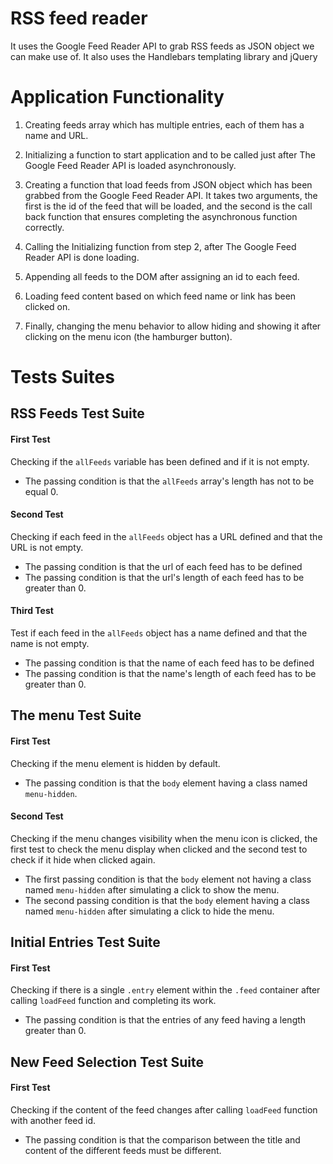 # RSS feed reader
It uses the Google Feed Reader API to grab RSS feeds as JSON object we can make use of. It also uses the Handlebars templating library and jQuery

# Application Functionality

1. Creating feeds array which has multiple entries, each of them has a name and URL.

2. Initializing a function to start application and to be called just after The Google Feed Reader API is loaded asynchronously.

3. Creating a function that load feeds from JSON object which has been grabbed from the Google Feed Reader API. It takes two arguments, the first is the id of the feed that will be loaded, and the second is the call back function that ensures completing the asynchronous function correctly.

4. Calling the Initializing function from step 2, after The Google Feed Reader API is done loading.

5. Appending all feeds to the DOM after assigning an id to each feed.

6. Loading feed content based on which feed name or link has been clicked on.

7. Finally, changing the menu behavior to allow hiding and showing it after clicking on the menu icon (the hamburger button).

# Tests Suites

## RSS Feeds Test Suite

#### First Test
Checking if the `allFeeds` variable has been defined and if it is not empty.

* The passing condition is that the `allFeeds` array's length has not to be equal 0.

#### Second Test
Checking if each feed in the `allFeeds` object has a URL defined and that the URL is not empty.

* The passing condition is that the url of each feed has to be defined
* The passing condition is that the url's length of each feed has to be greater than 0.

#### Third Test
Test if each feed in the `allFeeds` object has a name defined and that the name is not empty.

* The passing condition is that the name of each feed has to be defined
* The passing condition is that the name's length of each feed has to be greater than 0.

## The menu Test Suite

#### First Test
Checking if the menu element is hidden by default.

* The passing condition is that the `body` element having a class named `menu-hidden`.

#### Second Test
Checking if the menu changes visibility when the menu icon is clicked, the first test to check the menu display when clicked and the second test to check if it hide when clicked again.

* The first passing condition is that the `body` element not having a class named `menu-hidden` after simulating a click to show the menu.
* The second passing condition is that the `body` element having a class named `menu-hidden` after simulating a click to hide the menu.

## Initial Entries Test Suite

#### First Test
Checking if there is a single `.entry` element within the `.feed` container after calling `loadFeed` function and completing its work.

* The passing condition is that the entries of any feed having a length greater than 0.

## New Feed Selection Test Suite

#### First Test
Checking if the content of the feed changes after calling `loadFeed` function with another feed id.

* The passing condition is that the comparison between the title and content of the different feeds must be different.
